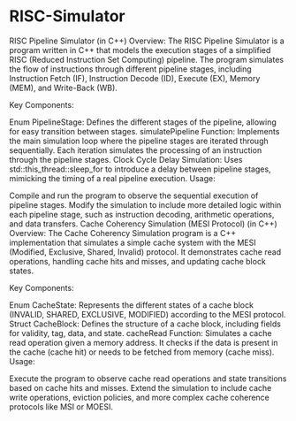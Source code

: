 # RISC-Simulator

RISC Pipeline Simulator (in C++)
Overview:
The RISC Pipeline Simulator is a program written in C++ that models the execution stages of a simplified RISC (Reduced Instruction Set Computing) pipeline. The program simulates the flow of instructions through different pipeline stages, including Instruction Fetch (IF), Instruction Decode (ID), Execute (EX), Memory (MEM), and Write-Back (WB).

Key Components:

Enum PipelineStage: Defines the different stages of the pipeline, allowing for easy transition between stages.
simulatePipeline Function: Implements the main simulation loop where the pipeline stages are iterated through sequentially. Each iteration simulates the processing of an instruction through the pipeline stages.
Clock Cycle Delay Simulation: Uses std::this_thread::sleep_for to introduce a delay between pipeline stages, mimicking the timing of a real pipeline execution.
Usage:

Compile and run the program to observe the sequential execution of pipeline stages.
Modify the simulation to include more detailed logic within each pipeline stage, such as instruction decoding, arithmetic operations, and data transfers.
Cache Coherency Simulation (MESI Protocol) (in C++)
Overview:
The Cache Coherency Simulation program is a C++ implementation that simulates a simple cache system with the MESI (Modified, Exclusive, Shared, Invalid) protocol. It demonstrates cache read operations, handling cache hits and misses, and updating cache block states.

Key Components:

Enum CacheState: Represents the different states of a cache block (INVALID, SHARED, EXCLUSIVE, MODIFIED) according to the MESI protocol.
Struct CacheBlock: Defines the structure of a cache block, including fields for validity, tag, data, and state.
cacheRead Function: Simulates a cache read operation given a memory address. It checks if the data is present in the cache (cache hit) or needs to be fetched from memory (cache miss).
Usage:

Execute the program to observe cache read operations and state transitions based on cache hits and misses.
Extend the simulation to include cache write operations, eviction policies, and more complex cache coherence protocols like MSI or MOESI.
